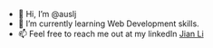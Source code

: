 - 👋 Hi, I’m @auslj
- 🌱 I’m currently learning Web Development skills.
- 📫 Feel free to reach me out at my linkedIn [Jian Li](https://www.linkedin.com/in/kenlj/)

<!---
auslj/auslj is a ✨ special ✨ repository because its `README.md` (this file) appears on your GitHub profile.
You can click the Preview link to take a look at your changes.
--->
